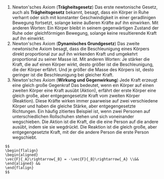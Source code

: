 1. Newton'sches Axiom (**Trägheitsgesetz**)
	Das erste newtonische Gesetz, auch als **Trägheitsgesetz** bekannt, besagt, dass ein Körper in Ruhe verharrt oder sich mit konstanter Geschwindigkeit in einer geradlinigen Bewegung fortsetzt, solange keine äußeren Kräfte auf ihn einwirken. Mit anderen Worten: Ein Körper bleibt in seinem gegenwärtigen Zustand der Ruhe oder gleichförmigen Bewegung, solange keine resultierende Kraft auf ihn einwirkt.
2. Newton'sches Axiom (**Dynamisches Grundgesetz**)
	Das zweite newtonische Axiom besagt, dass die Beschleunigung eines Körpers direkt proportional zur auf ihn wirkenden Kraft und umgekehrt proportional zu seiner Masse ist. Mit anderen Worten: Je stärker die Kraft, die auf einen Körper wirkt, desto größer ist die Beschleunigung, die der Körper erfährt. Und je größer die Masse des Körpers ist, desto geringer ist die Beschleunigung bei gleicher Kraft.
3. Newton'sches Axiom (**Wirkung und Gegenwirkung**)
	Jede Kraft erzeugt eine gleich große Gegenkraf
	Das bedeutet, wenn ein Körper auf einen zweiten Körper eine Kraft ausübt (Aktion), erfährt der erste Körper eine gleich große, aber entgegengesetzte Kraft vom zweiten Körper (Reaktion). Diese Kräfte wirken immer paarweise auf zwei verschiedene Körper und haben die gleiche Stärke, aber entgegengesetzte Richtungen.
	Ein häufig zitiertes Beispiel ist, wenn zwei Personen auf unterschiedlichen Rollschuhen stehen und sich voneinander wegschieben. Die Aktion ist die Kraft, die die eine Person auf die andere ausübt, indem sie sie wegdrückt. Die Reaktion ist die gleich große, aber entgegengesetzte Kraft, mit der die andere Person die erste Person wegschiebt.
 
```ad-formel
$$
\begin{flalign}
\begin{aligned}
\vec{F}{_A}\rightarrow{_B} = -\vec{F}{_B}\rightarrow{_A} \\&&
\end{aligned} &&
\end{flalign}
$$

```
